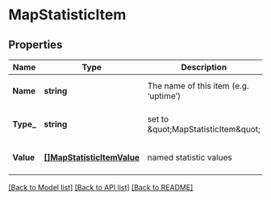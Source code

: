 # MapStatisticItem

## Properties
Name | Type | Description | Notes
------------ | ------------- | ------------- | -------------
**Name** | **string** | The name of this item (e.g. ‘uptime’) | [optional] [default to null]
**Type_** | **string** | set to \&quot;MapStatisticItem\&quot; | [optional] [default to null]
**Value** | [**[]MapStatisticItemValue**](MapStatisticItem_value.md) | named statistic values | [optional] [default to null]

[[Back to Model list]](../README.md#documentation-for-models) [[Back to API list]](../README.md#documentation-for-api-endpoints) [[Back to README]](../README.md)


